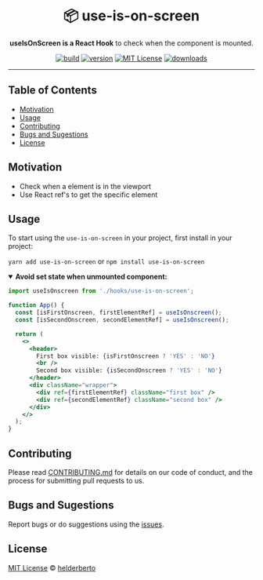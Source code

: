 <div align="center">
  <h1>📦 use-is-on-screen</h1>

  <p><strong>useIsOnScreen is a React Hook</strong> to check when the component is mounted.</p>

<!-- prettier-ignore-start -->
[![build][build-badge]][build]
[![version][version-badge]][package]
[![MIT License][license-badge]][license]
[![downloads][downloads-badge]][npmtrends]
<!-- prettier-ignore-end -->

</div>

---

## Table of Contents

<!-- START doctoc generated TOC please keep comment here to allow auto update -->
<!-- DON'T EDIT THIS SECTION, INSTEAD RE-RUN doctoc TO UPDATE -->

- [Motivation](#motivation)
- [Usage](#usage)
- [Contributing](#contributing)
- [Bugs and Sugestions](#bugs-and-sugestions)
- [License](#license)

<!-- END doctoc generated TOC please keep comment here to allow auto update -->

## Motivation

- Check when a element is in the viewport
- Use React ref's to get the specific element

## Usage

To start using the `use-is-on-screen` in your project, first install in your project:

`yarn add use-is-on-screen` or `npm install use-is-on-screen`

<details open>
<summary><strong>Avoid set state when unmounted component:</strong></summary>

```jsx
import useIsOnscreen from './hooks/use-is-on-screen';

function App() {
  const [isFirstOnscreen, firstElementRef] = useIsOnscreen();
  const [isSecondOnscreen, secondElementRef] = useIsOnscreen();

  return (
    <>
      <header>
        First box visible: {isFirstOnscreen ? 'YES' : 'NO'}
        <br />
        Second box visible: {isSecondOnscreen ? 'YES' : 'NO'}
      </header>
      <div className="wrapper">
        <div ref={firstElementRef} className="first box" />
        <div ref={secondElementRef} className="second box" />
      </div>
    </>
  );
}
```

</details>

## Contributing

Please read [CONTRIBUTING.md](CONTRIBUTING.md) for details on our code of conduct, and the process for submitting pull requests to us.

## Bugs and Sugestions

Report bugs or do suggestions using the [issues](https://github.com/helderberto/use-is-on-screen/issues).

## License

[MIT License](LICENSE) © [helderberto](https://helderberto.com)

<!-- prettier-ignore-start -->
[version-badge]: https://img.shields.io/npm/v/use-is-on-screen.svg?style=flat-square
[package]: https://www.npmjs.com/package/use-is-on-screen
[downloads-badge]: https://img.shields.io/npm/dm/use-is-on-screen.svg?style=flat-square
[npmtrends]: http://www.npmtrends.com/use-is-on-screen
[license-badge]: https://img.shields.io/npm/l/use-is-on-screen.svg?style=flat-square
[license]: https://github.com/helderberto/use-is-on-screen/blob/master/LICENSE
[build]: https://github.com/helderberto/use-is-on-screen/actions
[build-badge]: https://github.com/helderberto/use-is-on-screen/actions/workflows/ci.yml/badge.svg
<!-- prettier-ignore-end -->
